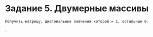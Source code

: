 # Задание 5. Двумерные массивы
  
    Получить матрицу, диагональные значения которой = 1, остальные 0.
.